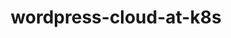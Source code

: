 ---
title: "wordpress-cloud-at-k8s"
linkTitle: "https://github.com/itsproutorgua/wordpress-cloud-at-k8s"
weight: 140
description: >-
 https://github.com/itsproutorgua/wordpress-cloud-at-k8s/blob/main/README.md

 The project includes GitHub Actions pipelines for deploying Kubernetes and Tekton, configuring MySQL, and deploying WordPress images. Each WordPress instance is set up as a read-only image with its own URI and SSL, and can be replicated as needed to handle different levels of traffic. WordPress instances can also be updated easily with new plugins or themes, and Tekton will automatically build and deploy the new version.
---